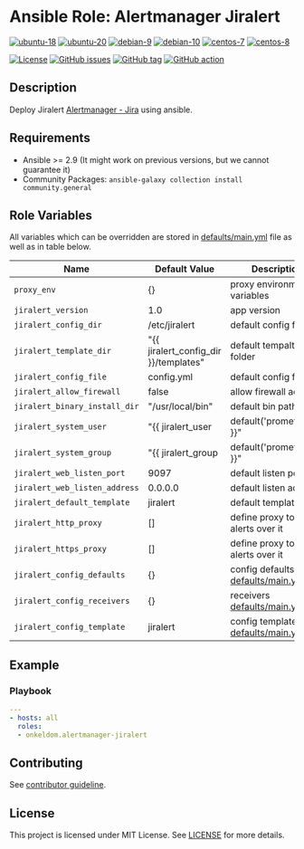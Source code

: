 # Ansible Role: Alertmanager Jiralert

[![ubuntu-18](https://img.shields.io/badge/ubuntu-18.x-orange?style=flat&logo=ubuntu)](https://ubuntu.com/)
[![ubuntu-20](https://img.shields.io/badge/ubuntu-20.x-orange?style=flat&logo=ubuntu)](https://ubuntu.com/)
[![debian-9](https://img.shields.io/badge/debian-9.x-orange?style=flat&logo=debian)](https://www.debian.org/)
[![debian-10](https://img.shields.io/badge/debian-10.x-orange?style=flat&logo=debian)](https://www.debian.org/)
[![centos-7](https://img.shields.io/badge/centos-7.x-orange?style=flat&logo=centos)](https://www.centos.org/)
[![centos-8](https://img.shields.io/badge/centos-8.x-orange?style=flat&logo=centos)](https://www.centos.org/)

[![License](https://img.shields.io/badge/license-MIT%20License-brightgreen.svg?style=flat)](https://opensource.org/licenses/MIT)
[![GitHub issues](https://img.shields.io/github/issues/OnkelDom/ansible-role-alertmanager-jiralert?style=flat)](https://github.com/OnkelDom/ansible-role-alertmanager-jiralert/issues)
[![GitHub tag](https://img.shields.io/github/tag/OnkelDom/ansible-role-alertmanager-jiralert.svg?style=flat)](https://github.com/OnkelDom/ansible-role-alertmanager-jiralert/tags)
[![GitHub action](https://github.com/OnkelDom/ansible-role-alertmanager-jiralert/workflows/ansible-lint/badge.svg)](https://github.com/OnkelDom/ansible-role-alertmanager-jiralert)

## Description

Deploy Jiralert [Alertmanager - Jira](https://github.com/prometheus-community/jiralert) using ansible.

## Requirements

- Ansible >= 2.9 (It might work on previous versions, but we cannot guarantee it)
- Community Packages: `ansible-galaxy collection install community.general`

## Role Variables

All variables which can be overridden are stored in [defaults/main.yml](defaults/main.yml) file as well as in table below.

| Name           | Default Value | Description                        |
| -------------- | ------------- | -----------------------------------|
| `proxy_env` | {} | proxy environment variables |
| `jiralert_version` | 1.0 | app version |
| `jiralert_config_dir` | /etc/jiralert | default config folder |
| `jiralert_template_dir` | "{{ jiralert_config_dir }}/templates" | default tempalte folder |
| `jiralert_config_file` | config.yml | default config file |
| `jiralert_allow_firewall` | false | allow firewall access |
| `jiralert_binary_install_dir` | "/usr/local/bin" | default bin path |
| `jiralert_system_user` | "{{ jiralert_user | default('prometheus') }}" | default system user |
| `jiralert_system_group` | "{{ jiralert_group | default('prometheus') }}" | default system group |
| `jiralert_web_listen_port` | 9097 | default listen port |
| `jiralert_web_listen_address` | 0.0.0.0 | default listen address |
| `jiralert_default_template` | jiralert | default template |
| `jiralert_http_proxy` | [] | define proxy to send alerts over it |
| `jiralert_https_proxy` | [] | define proxy to send alerts over it |
| `jiralert_config_defaults` | {} | config defaults [defaults/main.yml](defaults/main.yml) |
| `jiralert_config_receivers` | {} | receivers [defaults/main.yml](defaults/main.yml) |
| `jiralert_config_template` | jiralert | config template [defaults/main.yml](defaults/main.yml) |

## Example

### Playbook

```yaml
---
- hosts: all
  roles:
  - onkeldom.alertmanager-jiralert
```

## Contributing

See [contributor guideline](CONTRIBUTING.md).

## License

This project is licensed under MIT License. See [LICENSE](/LICENSE) for more details.
